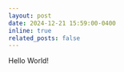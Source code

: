 ```yaml
---
layout: post
date: 2024-12-21 15:59:00-0400
inline: true
related_posts: false
---
```


Hello World!
